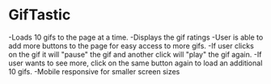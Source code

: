 # GifTastic

-Loads 10 gifs to the page at a time. 
-Displays the gif ratings
-User is able to add more buttons to the page for easy access to more gifs.
-If user clicks on the gif it will "pause" the gif and another click will "play" the gif again.
-If user wants to see more, click on the same button again to load an additional 10 gifs. 
-Mobile responsive for smaller screen sizes
